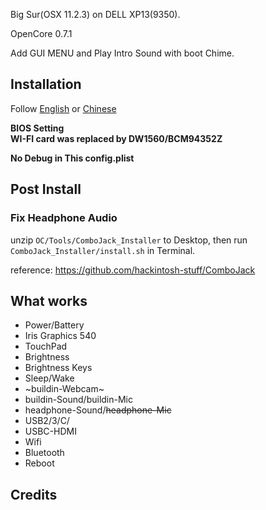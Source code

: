 Big Sur(OSX 11.2.3) on DELL XP13(9350). 

OpenCore 0.7.1

Add GUI MENU and Play Intro Sound with boot Chime.

## Installation

Follow [English](https://dortania.github.io/OpenCore-Install-Guide/installer-guide/)  or [Chinese](https://blog.daliansky.net/macOS-BigSur-11.0.1-20B29-Release-version-with-Clover-5126-original-image-Double-EFI-Version-UEFI-and-MBR.html)

**BIOS Setting**      
**WI-FI card was replaced by DW1560/BCM94352Z**  

**No Debug in This config.plist**

## Post Install

### Fix Headphone Audio

unzip `OC/Tools/ComboJack_Installer` to Desktop, then run `ComboJack_Installer/install.sh` in Terminal.  

reference: https://github.com/hackintosh-stuff/ComboJack

## What works

- Power/Battery
- Iris Graphics 540 
- TouchPad
- Brightness
- Brightness Keys
- Sleep/Wake
- ~buildin-Webcam~
- buildin-Sound/buildin-Mic
- headphone-Sound/~~headphone-Mic~~
- USB2/3/C/
- USBC-HDMI
- Wifi
- Bluetooth
- Reboot

## Credits


